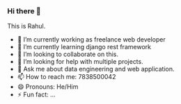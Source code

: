 ### Hi there 👋

This is Rahul.

- 🔭 I’m currently working as freelance web developer 
- 🌱 I’m currently learning django rest framework 
- 👯 I’m looking to collaborate on this.
- 🤔 I’m looking for help with multiple projects.
- 💬 Ask me about data engineering and web application.
- 📫 How to reach me: 7838500042
- 😄 Pronouns: He/Him
- ⚡ Fun fact: ...

